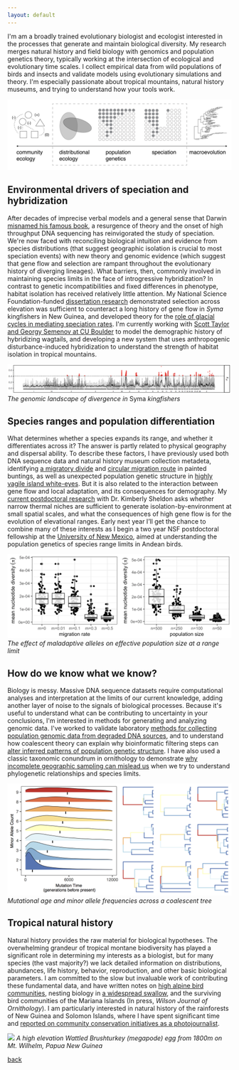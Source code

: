 ```yaml
---
layout: default
---
```


I'm am a broadly trained evolutionary biologist and ecologist interested in the processes that generate and maintain biological diversity. My research merges natural history and field biology with genomics and population genetics theory, typically working at the intersection of ecological and evolutionary time scales. I collect empirical data from wild populations of birds and insects and validate models using evolutionary simulations and theory. I'm especially passionate about tropical mountains, natural history museums, and trying to understand how your tools work.  

![Areas of research focus.](/images/research_statement.png)

## Environmental drivers of speciation and hybridization  

After decades of imprecise verbal models and a general sense that Darwin [misnamed his famous book](https://doi.org/10.1098/rstb.2008.0081),
a resurgence of theory and the onset of high throughput DNA sequencing has reinvigorated the study of speciation. We're now faced with reconciling
biological intuition and evidence from species distributions (that suggest geographic isolation is crucial to most speciation events) with new theory
and genomic evidence (which suggest that gene flow and selection are rampant throughout the evolutionary history of diverging lineages). What barriers, then, commonly involved in maintaining species limits in the face of introgressive hybridization? In contrast to genetic incompatibilities and fixed differences in phenotype, habitat isolation has received relatively little attention. My National Science Foundation-funded [dissertation research](https://doi.org/10.1101/589044) demonstrated selection across elevation was sufficient to counteract a long history of gene flow in *Syma* kingfishers in New Guinea, and developed theory for the [role of glacial cycles in mediating speciation rates](https://doi.org/10.1101/758664). I'm currently working with [Scott Taylor and Georgy Semenov at CU Boulder](https://www.colorado.edu/lab/taylor/) to model the demographic history of hybridizing wagtails, and developing a new system that uses anthropogenic disturbance-induced hybridization to understand the strength of habitat isolation in tropical mountains.   

![](/images/manhattan_new.png)
*The genomic landscape of divergence in* Syma *kingfishers*

## Species ranges and population differentiation  

What determines whether a species expands its range, and whether it differentiates across it? The answer is partly related to physical geography and dispersal ability. To describe these factors, I have previously used both DNA sequence data and natural history museum collection metadeta, identifying [a migratory divide](https://doi.org/10.1086/695439) and [circular migration route](https://doi.org/10.7717/peerj.1871) in painted buntings, as well as unexpected population genetic structure in [highly vagile island white-eyes](https://doi.org/10.1016/j.ympev.2015.08.018). But it is also related to the interaction between gene flow and local adaptation, and its consequences for demography. My [current postdoctoral research](https://doi.org/10.1101/783233) with Dr. Kimberly Sheldon asks whether narrow thermal niches are sufficient to generate isolation-by-environment at small spatial scales, and what the consequences of high gene flow is for the evolution of elevational ranges. Early next year I’ll get the chance to combine many of these interests as I begin a two year NSF postdoctoral fellowship at the [University of New Mexico](https://www.unmornithology.org/), aimed at understanding the population genetics of species range limits in Andean birds.  

![](/images/range_limits.png)
*The effect of maladaptive alleles on effective population size at a range limit*  

## How do we know what we know?  

Biology is messy. Massive DNA sequence datasets require computational analyses and interpretation at the limits of our current knowledge, adding another layer of noise to the signals of biological processes. Because it's useful to understand what can be contributing to uncertainty in your conclusions, I'm interested in methods for generating and analyzing genomic data. I've worked to validate laboratory [methods for collecting population genomic data from degraded DNA sources](https://doi.org/10.1002/ece3.3065),
and to understand how coalescent theory can explain why bioinformatic filtering steps can [alter inferred patterns of population genetic structure](https://doi.org/10.1111/1755-0998.12995). I have also used a classic taxonomic conundrum in ornithology to demonstrate [why incomplete geographic sampling can mislead us](https://doi.org/10.1093/sysbio/syz027) when we try to understand phylogenetic relationships and species limits.

![](/images/sfs_ridge.png)
*Mutational age and minor allele frequencies across a coalescent tree*

## Tropical natural history  

Natural history provides the raw material for biological hypotheses. The overwhelming grandeur of tropical montane biodiversity has played a significant role in determining my interests as a biologist, but for many species (the vast majority?) we lack detailed information on distributions, abundances, life history, behavior, reproduction, and other basic biological parameters. I am committed to the slow but invaluable work of contributing these fundamental data, and have written notes on [high alpine bird communities](https://www.researchgate.net/publication/309534829_Notes_on_birds_and_logistics_from_the_south_side_of_Mount_Giluwe_SHP), nesting biology in [a widespread swallow](http://journals.sfu.ca/ornneo/index.php/ornneo/article/view/402), and the surviving bird communities of the Mariana Islands (In press, *Wilson Journal of Ornithology*). I am particularly interested in natural history of the rainforests of New Guinea and Solomon Islands, where I have spent significant time and
[reported on community conservation initiatives as a photojournalist](https://www.biographic.com/posts/sto/where-the-rainforest-meets-the-road).  

![](/images/brushturkey.jpg)
*A high elevation Wattled Brushturkey (megapode) egg from 1800m on Mt. Wilhelm, Papua New Guinea*

[back](./)
